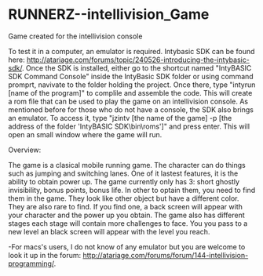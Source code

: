 # RUNNERZ--intellivision_Game
Game created for the intellivision console

To test it in a computer, an emulator is required. Intybasic SDK can be found here: http://atariage.com/forums/topic/240526-introducing-the-intybasic-sdk/. Once the SDK is installed, either go to the shortcut named "IntyBASIC SDK Command Console" inside the IntyBasic SDK folder or using command promprt, navivate to the folder holding the project. Once there, type "intyrun [name of the program]" to complile and assemble the code. This will create a rom file that can be used to play the game on an intellivision console. As mentioned before for those who do not have a console, the SDK also brings an emulator. To access it, type "jzintv [the name of the game] -p [the address of the folder 'IntyBASIC SDK\bin\roms']" and press enter. This will open an small window where the game will run.

Overview:

  The game is a clasical mobile running game. The character can do things such as jumping and switching lanes. One of it lastest features, it is the ability to obtain power up. The game currently only has 3: short ghostly invisibility, bonus points, bonus life. In other to optain them, you need to find them in the game. They look like other object but have a different color. They are also rare to find. If you find one, a back screen will appear with your character and the power up you obtain.
  The game also has different stages each stage will contain more challenges to face. You you pass to a new level an black screen will appear with the level you reach.

-For macs's users, I do not know of any emulator but you are welcome to look it up in the forum: http://atariage.com/forums/forum/144-intellivision-programming/.

